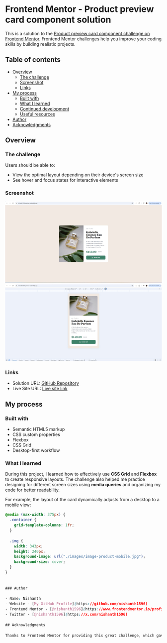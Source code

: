 # Frontend Mentor - Product preview card component solution

This is a solution to the [Product preview card component challenge on Frontend Mentor](https://www.frontendmentor.io/challenges/product-preview-card-component-GO7UmttRfa). Frontend Mentor challenges help you improve your coding skills by building realistic projects.

## Table of contents

- [Overview](#overview)
  - [The challenge](#the-challenge)
  - [Screenshot](#screenshot)
  - [Links](#links)
- [My process](#my-process)
  - [Built with](#built-with)
  - [What I learned](#what-i-learned)
  - [Continued development](#continued-development)
  - [Useful resources](#useful-resources)
- [Author](#author)
- [Acknowledgments](#acknowledgments)

## Overview

### The challenge

Users should be able to:

- View the optimal layout depending on their device's screen size
- See hover and focus states for interactive elements

### Screenshot

![Preview of the Product Card in Desktop View](./screenshot.jpg)
![Preview of the Product Card in Mobile View](./screenshot1.jpg)

### Links

- Solution URL: [GitHub Repository](https://github.com/nishanth1596/responsive-product-preview-card)
- Live Site URL: [Live site link](https://nishanth1596-preview-card.netlify.app/)

## My process

### Built with

- Semantic HTML5 markup
- CSS custom properties
- Flexbox
- CSS Grid
- Desktop-first workflow

### What I learned

During this project, I learned how to effectively use **CSS Grid** and **Flexbox** to create responsive layouts. The challenge also helped me practice designing for different screen sizes using **media queries** and organizing my code for better readability.

For example, the layout of the card dynamically adjusts from a desktop to a mobile view:

```css
@media (max-width: 375px) {
  .container {
    grid-template-columns: 1fr;
  }

  .img {
    width: 343px;
    height: 240px;
    background-image: url("./images/image-product-mobile.jpg");
    background-size: cover;
  }
}


### Author

- Name: Nishanth
- Website - [My GitHub Profile](https://github.com/nishanth1596)
- Frontend Mentor - [@nishanth1596](https://www.frontendmentor.io/profile/nishanth1596)
- Twitter - [@nishanth1596](https://x.com/nishanth1596)

## Acknowledgments

Thanks to Frontend Mentor for providing this great challenge, which gave me the opportunity to practice creating a focused, desktop-first product-preview-card page layout. Also, thanks to the community for the feedback and inspiration!
```
